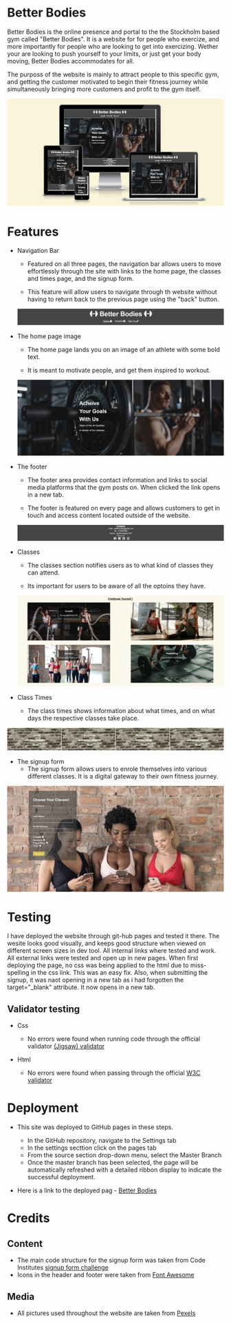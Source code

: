 # Better Bodies

Better Bodies is the online presence and portal to the the Stockholm based gym called "Better Bodies". It is a website for for people who exercize, and more importantly for people who are looking to get into exercizing. Wether your are looking to push yourself to your limits, or just get your body moving, Better Bodies accommodates for all.

The purposs of the website is mainly to attract people to this specific gym, and getting the customer motivated to begin their fitness journey while simultaneously bringing more customers and profit to the gym itself.

![A mockup picture of the front page dispayed on different devices](assets/readme-images/mockup.png)

# Features



- Navigation Bar

  - Featured on all three pages, the navigation bar allows users to move effortlessly through the site with links to the home page, the classes and times page, and the signup form.

  - This feature will allow users to navigate through th website without having to return back to the previous page using the "back" button.

  ![Picture of navigation bar with internal links](assets/readme-images/nav-bar.png)

- The home page image

  - The home page lands you on an image of an athlete with some bold text.

  - It is meant to motivate people, and get them inspired to workout.

  ![Picture of home page, showing a man exercixzing and some inspirational text](assets/readme-images/home-page-image.png)

- The footer

  - The footer area provides contact information and links to social media platforms that the gym posts on. When clicked the link opens in a new tab.

  - The footer is featured on every page and allows customers to get in touch and access content located outside of the website.

  ![picture of footer with social media links](assets/readme-images/footer.png)

- Classes

  - The classes section notifies users as to what kind of classes they can attend.

  - Its important for users to be aware of all the optoins they have.

  ![A picure of the available class choices](assets/readme-images/classes.png)

- Class Times
  - The class times shows information about what times, and on what days the respective classes take place.

![A picture of the class times table](assets/readme-images/class-times.png)

- The signup form
  - The signup form allows users to enrole themselves into various different classes. It is a digital gateway to their own fitness journey.

![A picture of the signup form](assets/readme-images/singnup-form.png)

# Testing

I have deployed the website through git-hub pages and tested it there. The wesite looks good visually, and keeps good structure when viewed on different screen sizes in dev tool. All internal links where tested and work. All external links were tested and open up in new pages. When first deploying the page, no css was being applied to the html due to miss-spelling in the css link. This was an easy fix. Also, when submitting the signup, it was naot opening in a new tab as i had forgotten the target="\_blank" attribute. It now opens in a new tab.

## Validator testing

- Css
  - No errors were found when running code through the official  validator <a href="https://jigsaw.w3.org/css-validator/" target="_blank">(Jigsaw) validator</a>

- Html
  - No errors were found when passing through the official <a href="https://validator.w3.org/#validate_by_input" target="_blank">W3C validator</a>

# Deployment

- This site was deployed to GitHub pages in these steps.

  - In the GitHub repository, navigate to the Settings tab
  - In the settings secttion click on the pages tab
  - From the source section drop-down menu, select the Master Branch
  - Once the master branch has been selected, the page will be automatically refreshed with a detailed ribbon display to indicate the successful deployment.

- Here is a link to the deployed pag - <a href="https://justinfourie1993.github.io/Better-Bodies" target="_blank">Better Bodies</a>

# Credits 

## Content

- The main code structure for the signup form was taken from Code Institutes <a href="https://learn.codeinstitute.net/courses/course-v1:CodeInstitute+LR101+2021_T1/courseware/4a07c57382724cfda5834497317f24d5/4d85cd1a2c57485abbd8ccec8c00732c/" target="blank">signup form challenge</a>
- Icons in the header and footer were taken from <a href="https://fontawesome.com/" target="_blank">Font Awesome</a>

## Media

- All pictures used throughout the website are taken from <a href="https://www.pexels.com/sv-se/" target="_blank">Pexels</a>


